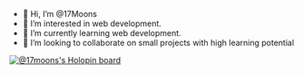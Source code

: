 - 👋 Hi, I’m @17Moons
- 👀 I’m interested in web development.
- 🌱 I’m currently learning web development.
- 💞️ I’m looking to collaborate on small projects with high learning potential

[![@17moons's Holopin board](https://holopin.me/17moons)](https://holopin.io/@17moons)
<!---
17Moons/17Moons is a ✨ special ✨ repository because its `README.md` (this file) appears on your GitHub profile.
You can click the Preview link to take a look at your changes.
--->
